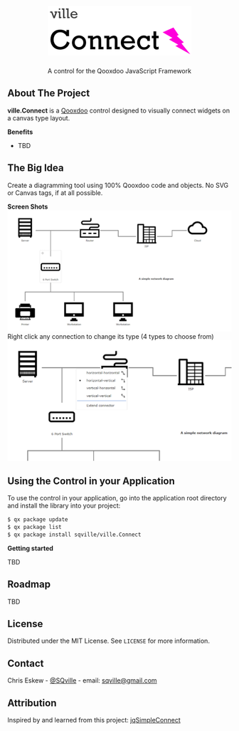 <!-- PROJECT LOGO -->
<br />
<p align="center">
  <a href="https://github.com/sqville/ville.Connect">
    <img src="ville_Connect.png" alt="Logo">
  </a>

  <h3 align="center"></h3>

  <p align="center">
    A control for the Qooxdoo JavaScript Framework
  </p>
</p>

<!-- ABOUT THE PROJECT -->
## About The Project

**ville.Connect** is a [Qooxdoo](https://qooxdoo.org/) control designed to visually connect widgets on a canvas type layout.

**Benefits**
* TBD

## The Big Idea
Create a diagramming tool using 100% Qooxdoo code and objects. No SVG or Canvas tags, if at all possible.

**Screen Shots**
<img src="Screen_Capture_01.PNG" alt="a Network Diagram using ville.connect.Connect and standard Qooxdoo objects (Windows, and Atoms in a Desktop control) ">
Right click any connection to change its type (4 types to choose from)
<img src="Screen_Capture_02.PNG" alt="a Network Diagram using ville.connect.Connect and standard Qooxdoo objects (Windows, and Atoms in a Desktop control). Right click on any connection to change its type">


<!-- GETTING STARTED -->
## Using the Control in your Application
To use the control in your application, go into the application root directory and install the library into your project:
```sh
$ qx package update
$ qx package list
$ qx package install sqville/ville.Connect
```
**Getting started**

TBD

<!-- ROADMAP -->
## Roadmap

TBD


<!-- LICENSE -->
## License

Distributed under the MIT License. See `LICENSE` for more information.


<!-- CONTACT -->
## Contact

Chris Eskew - [@SQville](https://twitter.com/SQville) - email: sqville@gmail.com

## Attribution
Inspired by and learned from this project: [jqSimpleConnect](https://github.com/jfmdev/jqSimpleConnect)